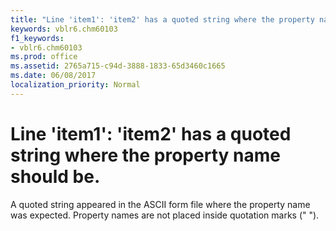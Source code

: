 ```yaml
---
title: "Line 'item1': 'item2' has a quoted string where the property name should be."
keywords: vblr6.chm60103
f1_keywords:
- vblr6.chm60103
ms.prod: office
ms.assetid: 2765a715-c94d-3888-1833-65d3460c1665
ms.date: 06/08/2017
localization_priority: Normal
---
```



# Line 'item1': 'item2' has a quoted string where the property name should be.

A quoted string appeared in the ASCII form file where the property name was expected. Property names are not placed inside quotation marks (" ").



